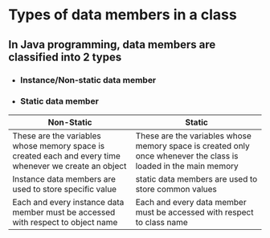 # Types of data members in a class

## In Java programming, data members are classified into 2 types

+ ### Instance/Non-static data member

+ ### Static data member

|Non-Static|Static|
|------|-----|
These are the variables whose memory space is created each and every time whenever we create an object | These are the variables whose memory space is created only once whenever the class is loaded in the main memory|
Instance data members are used to store specific value| static data members are used to store common values|
Each and every instance data member must be accessed with respect to object name|Each and every data member must be accessed with respect to class name|
